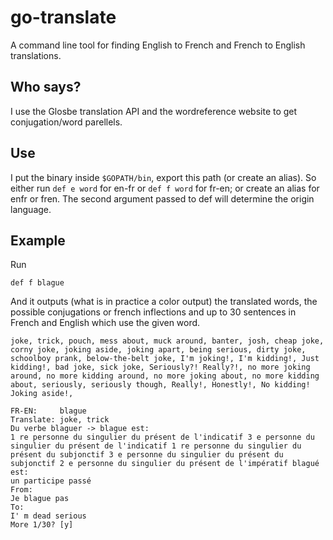 # go-translate
A command line tool for finding English to French and French to English translations.

## Who says?
I use the Glosbe translation API and the wordreference website to get conjugation/word parellels.

## Use
I put the binary inside `$GOPATH/bin`, export this path (or create an alias). So either run `def e word` for en-fr or `def f word` for fr-en; or create an alias for enfr or fren. The second argument passed to def will determine the origin language.

## Example 

Run 

    def f blague
	
And it outputs (what is in practice a color output) the translated words, the possible conjugations or french inflections and up to 
30 sentences in 
French and English which use the given word.

	joke, trick, pouch, mess about, muck around, banter, josh, cheap joke, corny joke, joking aside, joking apart, being serious, dirty joke, schoolboy prank, below-the-belt joke, I'm joking!, I'm kidding!, Just kidding!, bad joke, sick joke, Seriously?! Really?!, no more joking around, no more kidding around, no more joking about, no more kidding about, seriously, seriously though, Really!, Honestly!, No kidding! Joking aside!, 

	FR-EN:     blague 
	Translate: joke, trick 
	Du verbe blaguer -> blague est:
	1 re personne du singulier du présent de l'indicatif 3 e personne du singulier du présent de l'indicatif 1 re personne du singulier du présent du subjonctif 3 e personne du singulier du présent du subjonctif 2 e personne du singulier du présent de l'impératif blagué est:
	un participe passé 
	From: 
	Je blague pas
	To:
	I' m dead serious
	More 1/30? [y] 


